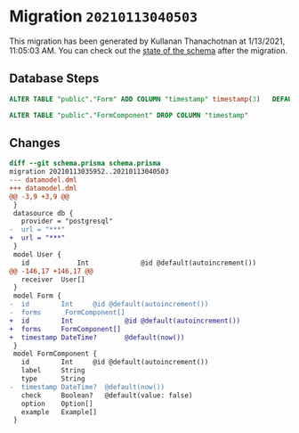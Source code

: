 # Migration `20210113040503`

This migration has been generated by Kullanan Thanachotnan at 1/13/2021, 11:05:03 AM.
You can check out the [state of the schema](./schema.prisma) after the migration.

## Database Steps

```sql
ALTER TABLE "public"."Form" ADD COLUMN "timestamp" timestamp(3)   DEFAULT CURRENT_TIMESTAMP

ALTER TABLE "public"."FormComponent" DROP COLUMN "timestamp"
```

## Changes

```diff
diff --git schema.prisma schema.prisma
migration 20210113035952..20210113040503
--- datamodel.dml
+++ datamodel.dml
@@ -3,9 +3,9 @@
 }
 datasource db {
   provider = "postgresql"
-  url = "***"
+  url = "***"
 }
 model User {
   id            Int             @id @default(autoincrement())
@@ -146,17 +146,17 @@
   receiver  User[]
 }
 model Form {
-  id        Int     @id @default(autoincrement())
-  forms      FormComponent[]
+  id        Int             @id @default(autoincrement())
+  forms     FormComponent[]
+  timestamp DateTime?       @default(now())
 }
 model FormComponent {
   id        Int     @id @default(autoincrement())
   label     String
   type      String
-  timestamp DateTime?  @default(now())
   check     Boolean?   @default(value: false)
   option    Option[]
   example   Example[]
 }
```


